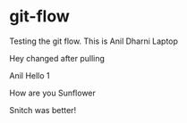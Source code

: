 # git-flow
Testing the git flow.
This is Anil Dharni Laptop

Hey changed after pulling

Anil Hello 1

How are you Sunflower

Snitch was better!